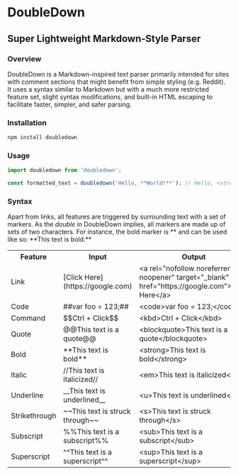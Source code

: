 # DoubleDown
## Super Lightweight Markdown-Style Parser

### Overview

DoubleDown is a Markdown-inspired text parser primarily intended for sites with comment sections that might benefit from simple styling (e.g. Reddit). It uses a syntax similar to Markdown but with a much more restricted feature set, slight syntax modifications, and built-in HTML escaping to facilitate faster, simpler, and safer parsing.

### Installation

```Bash
npm install doubledown
```

### Usage

```JavaScript
import doubledown from 'doubledown';

const formatted_text = doubledown('Hello, **World!**'); // Hello, <strong>World!</strong>
```

### Syntax

Apart from links, all features are triggered by surrounding text with a set of markers. As the *double* in DoubleDown implies, all markers are made up of sets of two characters. For instance, the bold marker is \*\* and can be used like so: \*\*This text is bold.\*\*

<table>
	<tr>
		<th>Feature</th>
		<th>Input</th>
		<th>Output</th>
	</tr>
	<tr>
		<td>Link</td>
		<td>[Click Here](https<i></i>://google.com)</td>
		<td>&lt;a rel="nofollow noreferrer noopener" target="_blank" href="https<i></i>://google.com"&gt;Click Here&lt;/a&gt;</td>
	</tr>
	<tr>
		<td>Code</td>
		<td>##var foo = 123;##</td>
		<td>&lt;code&gt;var foo = 123;&lt;/code&gt;</td>
	</tr>
	<tr>
		<td>Command</td>
		<td>$$Ctrl + Click$$</td>
		<td>&lt;kbd&gt;Ctrl + Click&lt;/kbd&gt;</td>
	</tr>
	<tr>
		<td>Quote</td>
		<td>@@This text is a quote@@</td>
		<td>&lt;blockquote&gt;This text is a quote&lt;/blockquote&gt;</td>
	</tr>
	<tr>
		<td>Bold</td>
		<td>**This text is bold**</td>
		<td>&lt;strong&gt;This text is bold&lt;/strong&gt;</td>
	</tr>
	<tr>
		<td>Italic</td>
		<td>//This text is italicized//</td>
		<td>&lt;em&gt;This text is italicized&lt;/em&gt;</td>
	</tr>
	<tr>
		<td>Underline</td>
		<td>__This text is underlined__</td>
		<td>&lt;u&gt;This text is underlined&lt;/u&gt;</td>
	</tr>
	<tr>
		<td>Strikethrough</td>
		<td>~~This text is struck through~~</td>
		<td>&lt;s&gt;This text is struck through&lt;/s&gt;</td>
	</tr>
	<tr>
		<td>Subscript</td>
		<td>%%This text is a subscript%%</td>
		<td>&lt;sub&gt;This text is a subscript&lt;/sub&gt;</td>
	</tr>
	<tr>
		<td>Superscript</td>
		<td>^^This text is a superscript^^</td>
		<td>&lt;sup&gt;This text is a superscript&lt;/sup&gt;</td>
	</tr>
</table>
